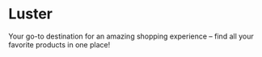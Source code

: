 # Luster
Your go-to destination for an amazing shopping experience – find all your favorite products in one place!
